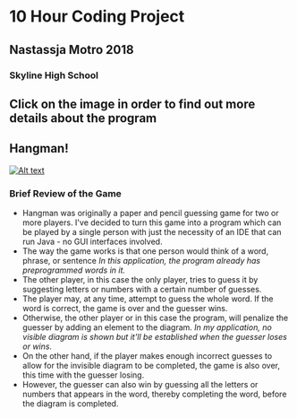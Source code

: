 # 10 Hour Coding Project
## Nastassja Motro 2018
### Skyline High School
## Click on the image in order to find out more details about the program

## Hangman!
[![Alt text](https://nastassjamotro.github.io/10HourProject/img/Hangman.png "Hangman Game")](https://nastassjamotro.github.io/10HourProject/HangMan)

### Brief Review of the Game
- Hangman was originally a paper and pencil guessing game for two or more players. I've decided to turn this game into a program which can be played by a single person with just the necessity of an IDE that can run Java - no GUI interfaces involved.
- The way the game works is that one person would think of a word, phrase, or sentence _In this application, the program already has preprogrammed words in it._
- The other player, in this case the only player, tries to guess it by suggesting letters or numbers with a certain number of guesses. 
- The player may, at any time, attempt to guess the whole word. If the word is correct, the game is over and the guesser wins.
- Otherwise, the other player or in this case the program, will penalize the guesser by adding an element to the diagram. _In my application, no visible diagram is shown but it'll be established when the guesser loses or wins._
- On the other hand, if the player makes enough incorrect guesses to allow for the invisible diagram to be completed, the game is also over, this time with the guesser losing.
- However, the guesser can also win by guessing all the letters or numbers that appears in the word, thereby completing the word, before the diagram is completed.
